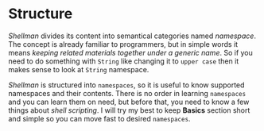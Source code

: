 # Structure

*Shellman* divides its content into semantical categories named *namespace*. The concept is already familiar to programmers, but in simple words it means *keeping related materials together under a generic name*. So if you need to do something with `String` like changing it to `upper case` then it makes sense to look at `String` namespace.

*Shellman* is structured into `namespaces`, so it is useful to know supported namespaces and their contents. There is no order in learning `namespaces` and you can learn them on need, but before that, you need to know a few things about *shell scripting*. I will try my best to keep **Basics** section short and simple so you can move fast to desired `namespaces`.
